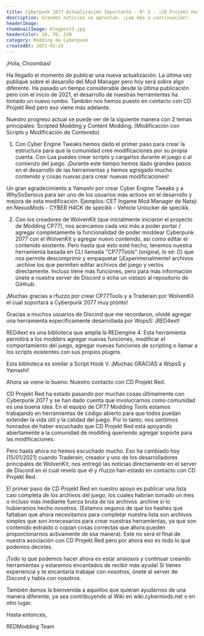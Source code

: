```yaml
---
title: Cyberpunk 2077 Actualización Importante - N° 2 - ¡CD Projekt Red nos apoya!
description: Grandes noticias se aprontan. ¡Lee más a continuación!
headerImage:
thumbnailImage: blogpost3.jpg
headerColor: 10, 70, 230
category: Modding de Cyberpunk
createdAt: 2021-01-15
---
```


¡Hola, Choombas!

Ha llegado el momento de publicar una nueva actualización. La última vez publiqué sobre el desarollo del Mod Manager pero hoy será sobre algo diferente. Ha pasado un tiempo considerable desde la última publicación pero con el inicio de 2021, el desarrollo de nuestras herramientas ha tomado un nuevo rumbo. También nos hemos puesto en contacto con CD Projekt Red pero eso viene más adelante.

Nuestro progreso actual se puede ver de la siguiente manera con 2 temas principales: Scripted Modding y Content Modding. (Modificación con Scripts y Modificación de Contenido)

1. Con Cyber ​​Engine Tweaks hemos dado el primer paso para crear la estructura para que la comunidad cree modificaciones por su propia cuenta. Con Lua puedes crear scripts y cargarlos durante el juego o al comienzo del juego. ¡Durante este tiempo hemos dado grandes pasos en el desarrollo de las herramientas y hemos agregado mucho contenido y cosas nuevas para crear nuevas modificaciones! 

Un gran agradecimiento a Yamashi por crear Cyber Engine Tweaks y a WhySoSerious para ser uno de los usuarios más activos en el desarrollo y mejora de esta modificación. Ejemplos: CET Ingame Mod Manager de Natsji en NexusMods - CYBER H4CK de specikk - Vehicle Unlocker de specikk.


2. Con los creadores de WolvenKit (que inicialmente iniciaron el proyecto de Modding CP77), nos acercamos cada vez más a poder portar / agregar completamente la funcionalidad de poder moddear Cyberpunk 2077 con el WolvenKit y agregar nuevo contenido, así como editar el contenido existente. Pero hasta que esto esté hecho, tenemos nuestra herramienta basada en CLI llamada "CP77Tools" (original, lo sé: D) que nos permite descomprimir y empaquetar (¡Experimenalmente! archivos .archive los que permiten editar archivos del juego y verlos directamente. Incluso tiene más funciones, pero para más información únete a nuestra server de Discord o echa un vistazo al repositorio de GiHhub. 

¡Muchas gracias a rfuzzo por crear CP77Tools y a Traderain por WolvenKit el cual soportará a Cyberpunk 2077 muy pronto!

Gracias a muchos usuarios de Discord que me recordaron, olvidé agregar una herramienta específicamente desarrollada por WopsS: ¡RED4ext!

RED4ext es una biblioteca que amplía la REDengine 4. Esta herramienta permitirá a los modders agregar nuevas funciones, modificar el comportamiento del juego, agregar nuevas funciones de scripting o llamar a los scripts existentes con sus propios plugins.

Esta biblioteca es similar a Script Hook V. ¡Muchas GRACIAS a WopsS y Yamashi!


Ahora se viene lo bueno: Nuestro contacto con CD Projekt Red.

CD Projekt Red ha estado pasando por muchas cosas últimamente con Cyberpunk 2077 y se han dado cuenta que involucrarnos como comunidad es una buena idea. En el equipo de CP77 Modding Tools estamos trabajando en herramientas de código abierto para que todos puedan extender la vida útil y la calidad del juego. Por lo tanto, nos sentimos honrados de haber escuchado que CD Projekt Red está apoyando abiertamente a la comunidad de modding queriendo agregar soporte para las modificaciones. 

Pero hasta ahora no hemos escuchado mucho. Eso ha cambiado hoy (15/01/2021) cuando Traderain, creador y uno de los desarrolladores principales de WolvenKit, nos entregó las noticias directamente en el server de Discord en el cual reveló que él y rfuzzo han estado en contacto con CD Projekt Red. 

El primer paso de CD Projekt Red en nuestro apoyo es publicar una lista casi completa de los archivos del juego, los cuales habrían tomado un mes o incluso más mediante fuerza bruta de los archivos .archive si lo hubieramos hecho nosotros. (Estamos seguros de que los hashes que faltaban que ahora necesitamos para completar nuestra lista son archivos simples que son innecesarios para crear nuestras herramientas, ya que son contenido extraído o copian cosas correctas que ahora pueden proporcionarnos activamente de esa manera). Este no será el final de nuestra asociación con CD Projekt Red pero por ahora eso es todo lo que podemos decirles.

¡Todo lo que podemos hacer ahora es estar ansiosos y continuar creando herramientas y estaremos encantados de recibir más ayuda! Si tienes experiencia y te encantaría trabajar con nosotros, únete al server de Discord y habla con nosotros. 

También damos la bienvenida a aquellos que quieran ayudarnos de una manera diferente, ya sea contribuyendo al Wiki en wiki.cybermods.net o en otro lugar.

Hasta entonces, 

REDModding Team